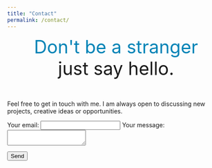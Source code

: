 ```yaml
---
title: "Contact"
permalink: /contact/
---
```


<center><big><big><big><big><big><big><font color="#0083B6">Don't be a stranger</font></big></big></big></big></big></big></center>
<center><big><big><big><big><big><big>just say hello.</big></big></big></big></big></big></center>

<br>
<br>

Feel free to get in touch with me. I am always open to discussing new projects, creative ideas or opportunities.

<form
  action="https://formspree.io/moqdjoek"
  method="POST"
>
  <label>
    Your email:
    <input type="text" name="_replyto">
  </label>
  <label>
    Your message:
    <textarea name="message"></textarea>
  </label>

  <!-- your other form fields go here -->

  <button type="submit">Send</button>
</form>

